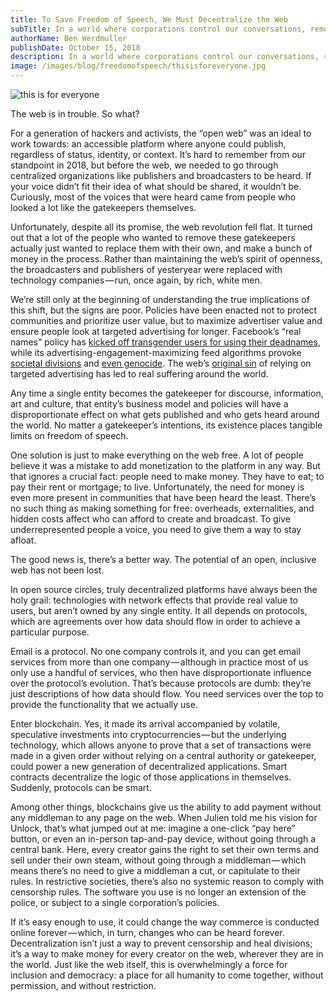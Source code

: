 ```yaml
---
title: To Save Freedom of Speech, We Must Decentralize the Web
subTitle: In a world where corporations control our conversations, removing middlemen is more important than ever.
authorName: Ben Werdmuller
publishDate: October 15, 2018
description: In a world where corporations control our conversations, removing middlemen is more important than ever.
image: /images/blog/freedomofspeech/thisisforeveryone.jpg
---
```


![this is for everyone](/images/blog/freedomofspeech/thisisforeveryone.jpg)

The web is in trouble. So what?

For a generation of hackers and activists, the “open web” was an ideal to work towards: an accessible platform where anyone could publish, regardless of status, identity, or context. It’s hard to remember from our standpoint in 2018, but before the web, we needed to go through centralized organizations like publishers and broadcasters to be heard. If your voice didn’t fit their idea of what should be shared, it wouldn’t be. Curiously, most of the voices that were heard came from people who looked a lot like the gatekeepers themselves.

Unfortunately, despite all its promise, the web revolution fell flat. It turned out that a lot of the people who wanted to remove these gatekeepers actually just wanted to replace them with their own, and make a bunch of money in the process. Rather than maintaining the web’s spirit of openness, the broadcasters and publishers of yesteryear were replaced with technology companies — run, once again, by rich, white men.

We’re still only at the beginning of understanding the true implications of this shift, but the signs are poor. Policies have been enacted not to protect communities and prioritize user value, but to maximize advertiser value and ensure people look at targeted advertising for longer. Facebook’s “real names” policy has [kicked off transgender users for using their deadnames](https://www.thedailybeast.com/facebooks-pride-rainbows-dont-extend-to-trans-peoples-names), while its advertising-engagement-maximizing feed algorithms provoke [societal divisions](https://nypost.com/2017/02/18/why-facebook-feeds-division-and-stress/) and [even genocide](https://newrepublic.com/article/147486/facebook-genocide-problem). The web’s [original sin](https://www.theatlantic.com/technology/archive/2014/08/advertising-is-the-internets-original-sin/376041/) of relying on targeted advertising has led to real suffering around the world.

Any time a single entity becomes the gatekeeper for discourse, information, art and culture, that entity’s business model and policies will have a disproportionate effect on what gets published and who gets heard around the world. No matter a gatekeeper’s intentions, its existence places tangible limits on freedom of speech.

One solution is just to make everything on the web free. A lot of people believe it was a mistake to add monetization to the platform in any way. But that ignores a crucial fact: people need to make money. They have to eat; to pay their rent or mortgage; to live. Unfortunately, the need for money is even more present in communities that have been heard the least. There’s no such thing as making something for free: overheads, externalities, and hidden costs affect who can afford to create and broadcast. To give underrepresented people a voice, you need to give them a way to stay afloat.

The good news is, there’s a better way. The potential of an open, inclusive web has not been lost.

In open source circles, truly decentralized platforms have always been the holy grail: technologies with network effects that provide real value to users, but aren’t owned by any single entity. It all depends on protocols, which are agreements over how data should flow in order to achieve a particular purpose.

Email is a protocol. No one company controls it, and you can get email services from more than one company — although in practice most of us only use a handful of services, who then have disproportionate influence over the protocol’s evolution. That’s because protocols are dumb: they’re just descriptions of how data should flow. You need services over the top to provide the functionality that we actually use.

Enter blockchain. Yes, it made its arrival accompanied by volatile, speculative investments into cryptocurrencies — but the underlying technology, which allows anyone to prove that a set of transactions were made in a given order without relying on a central authority or gatekeeper, could power a new generation of decentralized applications. Smart contracts decentralize the logic of those applications in themselves. Suddenly, protocols can be smart.

Among other things, blockchains give us the ability to add payment without any middleman to any page on the web. When Julien told me his vision for Unlock, that’s what jumped out at me: imagine a one-click “pay here” button, or even an in-person tap-and-pay device, without going through a central bank. Here, every creator gains the right to set their own terms and sell under their own steam, without going through a middleman — which means there’s no need to give a middleman a cut, or capitulate to their rules. In restrictive societies, there’s also no systemic reason to comply with censorship rules. The software you use is no longer an extension of the police, or subject to a single corporation’s policies.

If it’s easy enough to use, it could change the way commerce is conducted online forever — which, in turn, changes who can be heard forever. Decentralization isn’t just a way to prevent censorship and heal divisions; it’s a way to make money for every creator on the web, wherever they are in the world. Just like the web itself, this is overwhelmingly a force for inclusion and democracy: a place for all humanity to come together, without permission, and without restriction.
